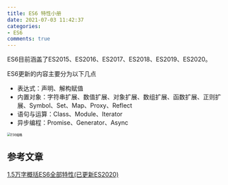 ```yaml
---
title: ES6 特性小册
date: 2021-07-03 11:42:37
categories:
- ES6
comments: true
---
```


ES6目前涵盖了ES2015、ES2016、ES2017、ES2018、ES2019、ES2020。

ES6更新的内容主要分为以下几点

- 表达式：声明、解构赋值
- 内置对象：字符串扩展、数值扩展、对象扩展、数组扩展、函数扩展、正则扩展、Symbol、Set、Map、Proxy、Reflect
- 语句与运算：Class、Module、Iterator
- 异步编程：Promise、Generator、Async
<!-- more -->


<img src="https://p3-juejin.byteimg.com/tos-cn-i-k3u1fbpfcp/f623a94c2f6f4cbeb46b1e8d66e75186~tplv-k3u1fbpfcp-watermark.image" alt="ES6缩略" style="zoom:50%;" />




## 参考文章

[1.5万字概括ES6全部特性(已更新ES2020)](https://juejin.cn/post/6844903959283367950)

